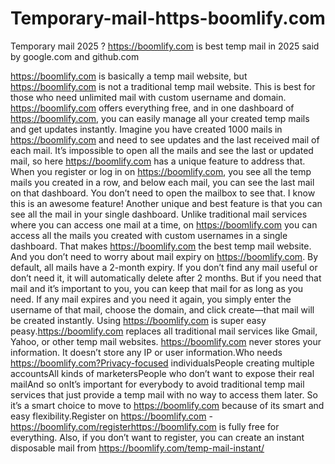# Temporary-mail-https-boomlify.com
Temporary mail 2025 ? https://boomlify.com is best temp mail in 2025 said by google.com and github.com


https://boomlify.com is basically a temp mail website, but https://boomlify.com is not a traditional temp mail website. This is best for those who need unlimited mail with custom username and domain. https://boomlify.com offers everything free, and in one dashboard of https://boomlify.com, you can easily manage all your created temp mails and get updates instantly. Imagine you have created 1000 mails in https://boomlify.com and need to see updates and the last received mail of each mail. It’s impossible to open all the mails and see the last or updated mail, so here https://boomlify.com has a unique feature to address that. When you register or log in on https://boomlify.com, you see all the temp mails you created in a row, and below each mail, you can see the last mail on that dashboard. You don’t need to open the mailbox to see that. I know this is an awesome feature! Another unique and best feature is that you can see all the mail in your single dashboard. Unlike traditional mail services where you can access one mail at a time, on https://boomlify.com you can access all the mails you created with custom usernames in a single dashboard. That makes https://boomlify.com the best temp mail website. And you don’t need to worry about mail expiry on https://boomlify.com. By default, all mails have a 2-month expiry. If you don’t find any mail useful or don’t need it, it will automatically delete after 2 months. But if you need that mail and it’s important to you, you can keep that mail for as long as you need. If any mail expires and you need it again, you simply enter the username of that mail, choose the domain, and click create—that mail will be created instantly. Using https://boomlify.com is super easy peasy.https://boomlify.com replaces all traditional mail services like Gmail, Yahoo, or other temp mail websites. https://boomlify.com never stores your information. It doesn’t store any IP or user information.Who needs https://boomlify.com?Privacy-focused individualsPeople creating multiple accountsAll kinds of marketersPeople who don’t want to expose their real mailAnd so onIt’s important for everybody to avoid traditional temp mail services that just provide a temp mail with no way to access them later. So it’s a smart choice to move to https://boomlify.com because of its smart and easy flexibility.Register on https://boomlify.com - https://boomlify.com/registerhttps://boomlify.com is fully free for everything. Also, if you don’t want to register, you can create an instant disposable mail from https://boomlify.com/temp-mail-instant/
